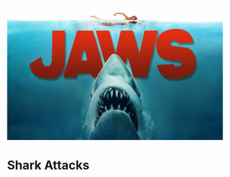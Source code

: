 ![Portada](https://github.com/antoniogarciagiron/Project-Pandas-Shark-Attack/blob/main/images/tiburon.jpg)

# **Shark Attacks**
